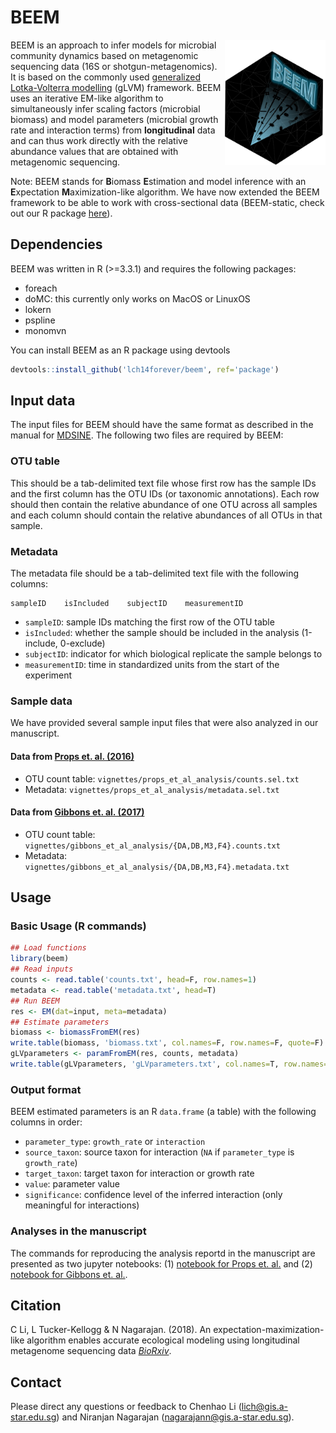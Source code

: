 # BEEM

<img src="logo.png" height="200" align="right" />

BEEM is an approach to infer models for microbial community dynamics based on metagenomic sequencing data (16S or shotgun-metagenomics). It is based on the commonly used [generalized Lotka-Volterra modelling](https://en.wikipedia.org/wiki/Generalized_Lotka–Volterra_equation) (gLVM) framework. BEEM uses an iterative EM-like algorithm to simultaneously infer scaling factors (microbial biomass) and model parameters (microbial growth rate and interaction terms) from **longitudinal** data and can thus work directly with the relative abundance values that are obtained with metagenomic sequencing.

Note: BEEM stands for **B**iomass **E**stimation and model inference with an **E**xpectation **M**aximization-like algorithm. We have now extended the BEEM framework to be able to work with cross-sectional data (BEEM-static, check out our R package [here](https://github.com/CSB5/BEEM-static)).

## Dependencies

BEEM was written in R (>=3.3.1) and requires the following packages: 
 - foreach
 - doMC: this currently only works on MacOS or LinuxOS
 - lokern
 - pspline
 - monomvn

You can install BEEM as an R package using devtools

```r
devtools::install_github('lch14forever/beem', ref='package')
```

## Input data

The input files for BEEM should have the same format as described in the manual for [MDSINE](https://bitbucket.org/MDSINE/mdsine/). The following two files are required by BEEM:

### OTU table

This should be a tab-delimited text file whose first row has the sample IDs and the first column has the OTU IDs (or taxonomic annotations). Each row should then contain the relative abundance of one OTU across all samples and each column should contain the relative abundances of all OTUs in that sample. 

### Metadata

The metadata file should be a tab-delimited text file with the following columns:
```
sampleID    isIncluded    subjectID    measurementID
```
 - `sampleID`: sample IDs matching the first row of the OTU table
 - `isIncluded`: whether the sample should be included in the analysis (1-include, 0-exclude)
 - `subjectID`: indicator for which biological replicate the sample belongs to
 - `measurementID`: time in standardized units from the start of the experiment

### Sample data

We have provided several sample input files that were also analyzed in our manuscript.

#### Data from [Props et. al. (2016)](https://www.nature.com/articles/ismej2016117)

 - OTU count table: `vignettes/props_et_al_analysis/counts.sel.txt`
 - Metadata: `vignettes/props_et_al_analysis/metadata.sel.txt`

#### Data from [Gibbons et. al. (2017)](http://journals.plos.org/ploscompbiol/article?id=10.1371/journal.pcbi.1005364)

 - OTU count table: `vignettes/gibbons_et_al_analysis/{DA,DB,M3,F4}.counts.txt`
 - Metadata: `vignettes/gibbons_et_al_analysis/{DA,DB,M3,F4}.metadata.txt`

## Usage

### Basic Usage (R commands)

```r
## Load functions
library(beem)
## Read inputs
counts <- read.table('counts.txt', head=F, row.names=1)
metadata <- read.table('metadata.txt', head=T)
## Run BEEM
res <- EM(dat=input, meta=metadata)
## Estimate parameters
biomass <- biomassFromEM(res)
write.table(biomass, 'biomass.txt', col.names=F, row.names=F, quote=F)
gLVparameters <- paramFromEM(res, counts, metadata)
write.table(gLVparameters, 'gLVparameters.txt', col.names=T, row.names=F, sep='\t' , quote=F)
```
### Output format

BEEM estimated parameters is an R `data.frame` (a table) with the following columns in order:
 
 - `parameter_type`: `growth_rate` or `interaction`
 - `source_taxon`: source taxon for interaction (`NA` if `parameter_type` is `growth_rate`)
 - `target_taxon`: target taxon for interaction or growth rate
 - `value`: parameter value 
 - `significance`: confidence level of the inferred interaction (only meaningful for interactions)
 
### Analyses in the manuscript

The commands for reproducing the analysis reportd in the manuscript are presented as two jupyter notebooks: (1) [notebook for Props et. al.](https://github.com/lch14forever/BEEM/blob/package/vignettes/props_et_al.ipynb) and (2) [notebook for Gibbons et. al.](https://github.com/lch14forever/BEEM/blob/package/vignettes/gibbons_et_al.ipynb).

## Citation
C Li, L Tucker-Kellogg & N Nagarajan. (2018). An expectation-maximization-like algorithm enables accurate ecological modeling using longitudinal metagenome sequencing data [*BioRxiv*](https://www.biorxiv.org/content/early/2018/07/17/288803).

## Contact
Please direct any questions or feedback to Chenhao Li (lich@gis.a-star.edu.sg) and Niranjan Nagarajan (nagarajann@gis.a-star.edu.sg).
